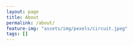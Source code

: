 ```yaml
---
layout: page
title: About
permalink: /about/
feature-img: "assets/img/pexels/circuit.jpeg"
tags: []
---
```



